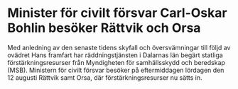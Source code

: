 # Minister för civilt försvar Carl-Oskar Bohlin besöker Rättvik och Orsa

Med anledning av den senaste tidens skyfall och översvämningar till följd av ovädret Hans framfart har räddningstjänsten i Dalarnas län begärt statliga förstärkningsresurser från Myndigheten för samhällsskydd och beredskap (MSB). Ministern för civilt försvar besöker på eftermiddagen lördagen den 12 augusti Rättvik samt Orsa, där förstärkningsresurser nu sätts in.
